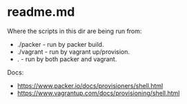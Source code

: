 # readme.md

Where the scripts in this dir are being run from:

* ./packer - run by packer build.
* ./vagrant - run by vagrant up/provision.
* . - run by both packer and vagrant.

Docs:

* https://www.packer.io/docs/provisioners/shell.html
* https://www.vagrantup.com/docs/provisioning/shell.html
